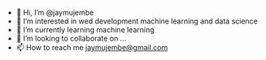 - 👋 Hi, I’m @jaymujembe
- 👀 I’m interested in wed development machine learning and data science
- 🌱 I’m currently learning machine learning 
- 💞️ I’m looking to collaborate on ...
- 📫 How to reach me  jaymujembe@gmail.com

<!---
jaymujembe/jaymujembe is a ✨ special ✨ repository because its `README.md` (this file) appears on your GitHub profile.
You can click the Preview link to take a look at your changes.
--->
